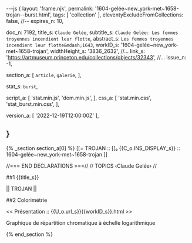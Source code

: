 ---js
{
  layout:    'frame.njk',
  permalink: '1604-gelée~new_york-met~1658-trojan--burst.html',
  tags:      [ 'collection' ],
  eleventyExcludeFromCollections: false,
  //-- expires_n: 10,

  doc_n:      7192,
  title_s:    `Claude Gelée`,
  subtitle_s: `Claude Gelée: Les femmes troyennes incendient leur flotte`,
  abstract_s: `Les femmes troyennes incendient leur flotte&mdash;1643`,
  workID_s:   '1604-gelée~new_york-met~1658-trojan',
  widthHeight_s:  '3836_2632',
  //... link_s:  'https://artmuseum.princeton.edu/collections/objects/32343',
  //... issue_n: -1,

  section_a:
  [
    `article`,
    `galerie`,
  ],

  stat_s: `burst`,

  script_a:
  [
    'stat.min.js',
    'dom.min.js',
  ],
  css_a:
  [
    'stat.min.css',
    'stat_burst.min.css',
  ],

  version_a:
  [
    '2022-12-19T12:00:00Z'
  ],

}
---
{% _section section_a[0] %}
[[=  TROJAN  ::
     [[₉  {{C_o.INS_DISPLAY_s}}  :: 1604-gelée~new_york-met~1658-trojan ]]

//=== END DECLARATIONS ===//
//  TOPICS
‹Claude Gelée›
//



##1  {{title_s}}

||  TROJAN  ||




##2  Colorimétrie

<<  Présentation  ::  {{U_o.url_s}}{{workID_s}}.html  >>

Graphique de répartition chromatique à échelle logarithmique

{% end_section %}
